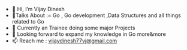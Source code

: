 - 👋 Hi, I’m Vijay Dinesh
- 👀Talks About := Go , Go development ,Data Structures and all things related to Go
- 🌱 Currently an Trainee doing some major Projects
- 💞️ Looking forward to expand my knowledge in Go more&more
- 📫 Reach me : vijaydinesh77vj@gmail.com

<!---
VJ-Vijay77/VJ-Vijay77 is a ✨ special ✨ repository because its `README.md` (this file) appears on your GitHub profile.
You can click the Preview link to take a look at your changes.
--->
